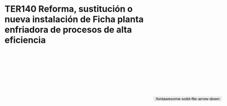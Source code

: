 
# TER140  Reforma, sustitución o nueva instalación de Ficha planta enfriadora de procesos de alta eficiencia

<a href='../TER140  Reforma, sustitución o nueva instalación de Ficha planta enfriadora de procesos de alta eficiencia.pdf' download>
<button class='md-button -primary' 
id='download-btn' style="position: fixed; top: 10%; right: 20px; 
        transform: translateY(-50%); z-index: 1000;  border: none; ">
:fontawesome-solid-file-arrow-down: 
</button>
</a>

<div 
    id='../TER140  Reforma, sustitución o nueva instalación de Ficha planta enfriadora de procesos de alta eficiencia.pdf' 
    data-pdf-url='../TER140  Reforma, sustitución o nueva instalación de Ficha planta enfriadora de procesos de alta eficiencia.pdf'
    style=' width: 100%; height: auto;overflow: auto;'>
</div>

